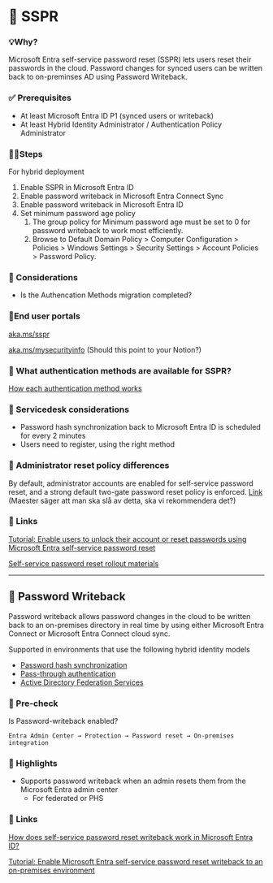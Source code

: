 # 🔑 SSPR

### 💡Why?

Microsoft Entra self-service password reset (SSPR) lets users reset their passwords in the cloud. Password changes for synced users can be written back to on-preminses AD using Password Writeback.

### ✅ Prerequisites

- At least Microsoft Entra ID P1 (synced users or writeback)
- At least Hybrid Identity Administrator / Authentication Policy Administrator

### 🚶‍♂️Steps

For hybrid deployment

1. Enable SSPR in Microsoft Entra ID
2. Enable password writeback in Microsoft Entra Connect Sync
3. Enable password writeback in Microsoft Entra ID
4. Set minimum password age policy
    1. The group policy for Minimum password age must be set to 0 for password writeback to work most efficiently.
    2. Browse to Default Domain Policy > Computer Configuration > Policies > Windows Settings > Security Settings > Account Policies > Password Policy.

### 🤔 Considerations

- Is the Authencation Methods migration completed?

### 🚪End user portals

[aka.ms/sspr](http://aka.ms/sspr)

[aka.ms/mysecurityinfo](https://www.notion.so/07a29650fa30474287c4f533ee97fb4e?pvs=21) (Should this point to your Notion?)

### 🔐 What authentication methods are available for SSPR?

[How each authentication method works](https://learn.microsoft.com/en-us/entra/identity/authentication/concept-authentication-methods#how-each-authentication-method-works)

### 🤔 Servicedesk considerations

- Password hash synchronization back to Microsoft Entra ID is scheduled for every 2 minutes
- Users need to register, using the right method

### 🔀 Administrator reset policy differences

By default, administrator accounts are enabled for self-service password reset, and a strong default two-gate password reset policy is enforced.
[Link](https://learn.microsoft.com/en-us/entra/identity/authentication/concept-sspr-policy#administrator-reset-policy-differences) 
(Maester säger att man ska slå av detta, ska vi rekommendera det?)

### 🔗 Links

[Tutorial: Enable users to unlock their account or reset passwords using Microsoft Entra self-service password reset](https://learn.microsoft.com/en-us/entra/identity/authentication/tutorial-enable-sspr)

[Self-service password reset rollout materials](https://www.microsoft.com/en-us/download/details.aspx?id=56768)

---

## 🔄 Password Writeback

Password writeback allows password changes in the cloud to be written back to an on-premises directory in real time by using either Microsoft Entra Connect or Microsoft Entra Connect cloud sync.

Supported in environments that use the following hybrid identity models

- [Password hash synchronization](https://learn.microsoft.com/en-us/entra/identity/hybrid/connect/how-to-connect-password-hash-synchronization)
- [Pass-through authentication](https://learn.microsoft.com/en-us/entra/identity/hybrid/connect/how-to-connect-pta)
- [Active Directory Federation Services](https://learn.microsoft.com/en-us/entra/identity/hybrid/connect/how-to-connect-fed-management)

### 🔎 Pre-check

Is Password-writeback enabled?

`Entra Admin Center → Protection → Password reset → On-premises integration`

### 🔦 Highlights

- Supports password writeback when an admin resets them from the Microsoft Entra admin center
    - For federated or PHS

### 🔗 Links

[How does self-service password reset writeback work in Microsoft Entra ID?](https://learn.microsoft.com/en-us/entra/identity/authentication/concept-sspr-writeback)

[Tutorial: Enable Microsoft Entra self-service password reset writeback to an on-premises environment](https://learn.microsoft.com/en-us/entra/identity/authentication/tutorial-enable-sspr-writeback)
